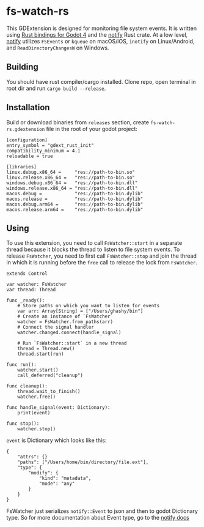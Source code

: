 # fs-watch-rs

This GDExtension is designed for monitoring file system events. It is written using [Rust bindings for Godot 4](https://github.com/godot-rust/gdext) and the [notify](https://github.com/notify-rs/notify) Rust crate.
At a low level, [notify](https://github.com/notify-rs/notify) utilizes `FSEvents` or `kqueue` on macOS/iOS, `inotify` on Linux/Android, and `ReadDirectoryChangesW` on Windows.

## Building
You should have rust compiler/cargo installed. Clone repo, open terminal in root dir and run `cargo build --release`.

## Installation
Build or download binaries from `releases` section, create `fs-watch-rs.gdextension` file in the root of your godot project:
```godot-resource
[configuration]
entry_symbol = "gdext_rust_init"
compatibility_minimum = 4.1
reloadable = true

[libraries]
linux.debug.x86_64 =     "res://path-to-bin.so"
linux.release.x86_64 =   "res://path-to-bin.so"
windows.debug.x86_64 =   "res://path-to-bin.dll"
windows.release.x86_64 = "res://path-to-bin.dll"
macos.debug =            "res://path-to-bin.dylib"
macos.release =          "res://path-to-bin.dylib"
macos.debug.arm64 =      "res://path-to-bin.dylib"
macos.release.arm64 =    "res://path-to-bin.dylib"
```

## Using

To use this extension, you need to call `FsWatcher::start` in a separate thread because it blocks the thread to listen to file system events.
To release `FsWatcher`, you need to first call `FsWatcher::stop` and join the thread in which it is running before the `free` call to release the lock from `FsWatcher`.

```gdscript
extends Control

var watcher: FsWatcher
var thread: Thread

func _ready():
    # Store paths on which you want to listen for events
    var arr: Array[String] = ["/Users/ghashy/bin"]
    # Create an instance of `FsWatcher`
    watcher = FsWatcher.from_paths(arr)
    # Connect the signal handler
    watcher.changed.connect(handle_signal)

    # Run `FsWatcher::start` in a new thread
    thread = Thread.new()
    thread.start(run)

func run():
    watcher.start()
    call_deferred("cleanup")

func cleanup():
    thread.wait_to_finish()
    watcher.free()

func handle_signal(event: Dictionary):
    print(event)

func stop():
    watcher.stop()
```

`event` is Dictionary which looks like this:

```gdscript
{
    "attrs": {}
    "paths": ["/Users/home/bin/directory/file.ext"],
    "type": {
        "modify": {
            "kind": "metadata",
            "mode": "any"
        }
    }
}
```

FsWatcher just serializes `notify::Event` to json and then to godot Dictionary type. So for more documentation about Event type, go to the [notify docs](https://docs.rs/notify/latest/notify/event/struct.Event.html)

